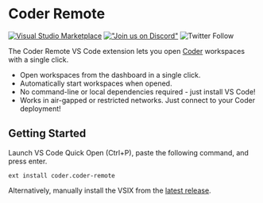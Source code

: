 # Coder Remote

[![Visual Studio Marketplace](https://vsmarketplacebadges.dev/version/coder.coder-remote.svg)](https://marketplace.visualstudio.com/items?itemName=coder.coder-remote)
[!["Join us on
Discord"](https://badgen.net/discord/online-members/coder)](https://coder.com/chat?utm_source=github.com/coder/vscode-coder&utm_medium=github&utm_campaign=readme.md)
![Twitter
Follow](https://badgen.net/twitter/follow/coderhq)

The Coder Remote VS Code extension lets you open
[Coder](https://github.com/coder/coder) workspaces with a single click.

- Open workspaces from the dashboard in a single click.
- Automatically start workspaces when opened.
- No command-line or local dependencies required - just install VS Code!
- Works in air-gapped or restricted networks. Just connect to your Coder
  deployment!

## Getting Started

Launch VS Code Quick Open (Ctrl+P), paste the following command, and press
enter.

```text
ext install coder.coder-remote
```

Alternatively, manually install the VSIX from the
[latest release](https://github.com/coder/vscode-coder/releases/latest).
